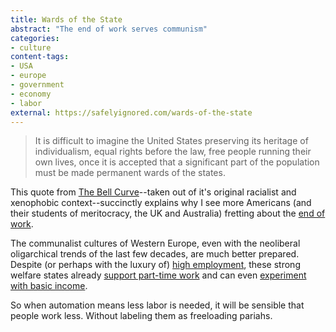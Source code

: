 ```yaml
---
title: Wards of the State
abstract: "The end of work serves communism"
categories:
- culture
content-tags:
- USA
- europe
- government
- economy
- labor
external: https://safelyignored.com/wards-of-the-state
---
```


> It is difficult to imagine the United States preserving its heritage of individualism, equal rights before the law, free people running their own lives, once it is accepted that a significant part of the population must be made permanent wards of the states.

This quote from [The Bell Curve](https://www.goodreads.com/book/show/223556.The_Bell_Curve)--taken out of it's original racialist and xenophobic context--succinctly explains why I see more Americans (and their students of meritocracy, the UK and Australia) fretting about the [end of work](http://www.economist.com/blogs/freeexchange/2014/02/labour-markets-0).

The communalist cultures of Western Europe, even with the neoliberal oligarchical trends of the last few decades, are much better prepared. Despite (or perhaps with the luxury of) [high employment](http://www.nytimes.com/2014/12/18/upshot/nordic-nations-show-that-big-safety-net-can-allow-for-leap-in-employment-rate-.html), these strong welfare states already [support part-time work](http://www.economist.com/blogs/economist-explains/2015/05/economist-explains-12) and can even [experiment with basic income](http://www.dutchnews.nl/news/archives/2015/06/utrecht-city-council-to-begin-experiments-with-a-basic-income/).

So when automation means less labor is needed, it will be sensible that people work less. Without labeling them as freeloading pariahs.
